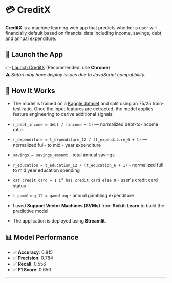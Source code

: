 # 💳 CreditX

**CreditX** is a machine learning web app that predicts whether a user will financially default based on financial data including income, savings, debt, and annual expenditure.

## 🔗 Launch the App

👉 [Launch CreditX](https://creditx-nyywptbpkg9gkmtym5qeam.streamlit.app/) (Recommended: use **Chrome**)  
⚠️ *Safari may have display issues due to JavaScript compatibility.*


## 🚀 How It Works

- The model is trained on a [Kaggle dataset](https://www.kaggle.com/datasets/conorsully1/credit-score) and split using an 75/25 train-test ratio.
Once the input features are extracted, the model applies feature engineering to derive additional signals:

- `r_debt_income = debt / (income + 1)` — normalized debt-to-income ratio  
- `r_expenditure = t_expenditure_12 / (t_expenditure_6 + 1)` — normalized full- to mid - year expenditure 
- `savings = savings_amount` - total annual savings
- `r_education = t_education_12 / (t_education_6 + 1)` - normalized full to mid year education spending
- `cat_credit_card = 1 if has_credit_card else 0` - user's credit card status
- `t_gambling_12 = gambling` - annual gambling expenditure

- I used **Support Vector Machines (SVMs)** from **Scikit-Learn** to build the predictive model.
- The application is deployed using **Streamlit**.

## 📊 Model Performance

- ✅ **Accuracy**: 0.815
- ✅ **Precision**: 0.784
- ✅ **Recall**: 0.556
- ✅ **F1 Score**: 0.650
---

